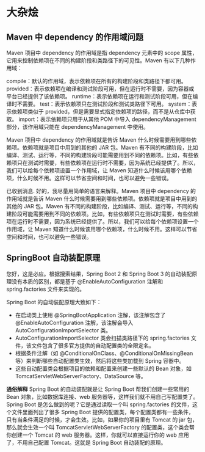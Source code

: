 # 大杂烩

## Maven 中 dependency 的作用域问题

Maven 项目中 dependency 的作用域是指 dependency 元素中的 scope 属性，它用来控制依赖项在不同的构建阶段和类路径下的可见性。Maven 有以下几种作用域：

compile：默认的作用域，表示依赖项在所有的构建阶段和类路径下都可用。
provided：表示依赖项在编译和测试阶段可用，但在运行时不需要，因为容器或平台已经提供了该依赖项。
runtime：表示依赖项在运行和测试阶段可用，但在编译时不需要。
test：表示依赖项只在测试阶段和测试类路径下可用。
system：表示依赖项类似于 provided，但是需要显式指定依赖项的路径，而不是从仓库中获取。
import：表示依赖项只用于从其他 POM 中导入 dependencyManagement 部分，该作用域只能在 dependencyManagement 中使用。

Maven 项目中 dependency 的作用域就是告诉 Maven 什么时候需要用到哪些依赖项。依赖项就是项目中用到的其他的 JAR 包。Maven 有不同的构建阶段，比如编译、测试、运行等，不同的构建阶段可能需要用到不同的依赖项。比如，有些依赖项只在测试时需要，有些依赖项在运行时不需要，因为系统已经提供了。所以，我们可以给每个依赖项设置一个作用域，让 Maven 知道什么时候该用哪个依赖项，什么时候不用。这样可以节省空间和时间，也可以避免一些错误。

已收到消息. 好的，我尽量用简单的语言来解释。Maven 项目中 dependency 的作用域就是告诉 Maven 什么时候需要用到哪些依赖项。依赖项就是项目中用到的其他的 JAR 包。Maven 有不同的构建阶段，比如编译、测试、运行等，不同的构建阶段可能需要用到不同的依赖项。比如，有些依赖项只在测试时需要，有些依赖项在运行时不需要，因为系统已经提供了。所以，我们可以给每个依赖项设置一个作用域，让 Maven 知道什么时候该用哪个依赖项，什么时候不用。这样可以节省空间和时间，也可以避免一些错误。

## SpringBoot 自动装配原理

您好，这是必应。根据搜索结果，Spring Boot 2 和 Spring Boot 3 的自动装配原理没有本质的区别，都是基于 @EnableAutoConfiguration 注解和 spring.factories 文件来实现的。

Spring Boot 的自动装配原理大致如下：

-   在启动类上使用 @SpringBootApplication 注解，该注解包含了 @EnableAutoConfiguration 注解，该注解会导入 AutoConfigurationImportSelector 类。
-   AutoConfigurationImportSelector 类会扫描类路径下的 spring.factories 文件，该文件包含了很多官方提供的自动配置类的全限定名。
-   根据条件注解（如 @ConditionalOnClass、@ConditionalOnMissingBean 等）来判断哪些自动配置类生效，然后将这些类加载到 Spring 容器中。
-   这些自动配置类会根据项目的依赖和配置来创建一些默认的 Bean 对象，如 TomcatServletWebServerFactory、DataSource 等。

**通俗解释**
Spring Boot 的自动装配就是让 Spring Boot 帮我们创建一些常用的 Bean 对象，比如数据库连接、web 服务器等，这样我们就不用自己写配置类了。Spring Boot 是怎么做到的呢？它是通过读取一个叫 spring.factories 的文件，这个文件里面列出了很多 Spring Boot 提供的配置类，每个配置类都有一些条件，只有当条件满足的时候，才会生效。比如，如果你的项目里有 Tomcat 的 jar 包，那么就会生效一个叫 TomcatServletWebServerFactory 的配置类，这个类会帮你创建一个 Tomcat 的 web 服务器。这样，你就可以直接运行你的 web 应用了，不用自己配置 Tomcat。这就是 Spring Boot 自动装配的原理。
